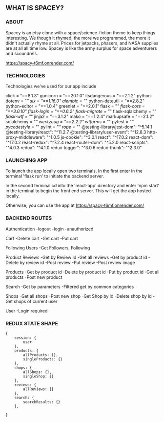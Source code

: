 
## WHAT IS SPACEY?

### ABOUT
Spacey is an etsy clone with a space/science-fiction theme to keep things interesting. We though it rhymed, the more we programmed, the more it didn't actually rhyme at all. Prices for jetpacks, phasers, and NASA supplies are at all all time low. Spacey is like the army surplus for space adventurers and scoundrels.


https://spacy-t6mf.onrender.com/


### TECHNOLOGIES

Technologies we've used for our app include

click = "==8.1.3"
gunicorn = "==20.1.0"
itsdangerous = "==2.1.2"
python-dotenv = "*"
six = "==1.16.0"
alembic = "*"
python-dateutil = "==2.8.2"
python-editor = "==1.0.4"
greenlet = "==2.0.1"
flask = "*"
flask-cors = "==3.0.10"
flask-login = "==0.6.2"
flask-migrate = "*"
flask-sqlalchemy = "*"
flask-wtf = "*"
jinja2 = "==3.1.2"
mako = "==1.2.4"
markupsafe = "==2.1.2"
sqlalchemy = "*"
werkzeug = "==2.2.2"
wtforms = "*"
pytest = "*"
pycodestyle = "*"
pylint = "*"
rope = "*"
@testing-library/jest-dom": "^5.14.1
@testing-library/react": "^11.2.7
@testing-library/user-event": "^12.8.3
http-proxy-middleware": "^1.0.5
js-cookie": "^3.0.1
react": "^17.0.2
react-dom": "^17.0.2
react-redux": "^7.2.4
react-router-dom": "^5.2.0
react-scripts": "^4.0.3
redux": "^4.1.0
redux-logger": "^3.0.6
redux-thunk": "^2.3.0"

### LAUNCHING APP

To launch the app locally open two terminals.
In the first enter in the terminal 'flask run' to initiate the backend server.

In the second terminal cd into the 'react-app' directory and enter 'npm start' in the terminal to begin the front end server. This will get the app hosted locally.

Otherwise, you can use the app at
https://spacy-t6mf.onrender.com/

### BACKEND ROUTES

Authentication
-logout
-login
-unauthorized

Cart
-Delete cart
-Get cart
-Put cart

Following Users
-Get Followers, Following

Product Reviews
-Get by Review Id
-Get all reviews
-Get by product id
-Delete by review id
-Post review
-Put review
-Post review image

Products
-Get by product id
-Delete by product id
-Put by product id
-Get all products
-Post new product

Search
-Get by parameters
-Filtered get by common categories

Shops
-Get all shops
-Post new shop
-Get Shop by id
-Delete shop by id
-Get shops of current user

User
-Login required

### REDUX STATE SHAPE
```
{
    session: {
        user
    },
    products: {
        allProducts: {},
        singleProducts: {}
    },
    shops: {
        allShops: {},
        singleShop: {}
    },
    reviews: {
        allReviews: {}
    },
    search: {
        searchResults: {}
    },

}
```
